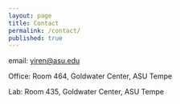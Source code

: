 ```yaml
---
layout: page
title: Contact
permalink: /contact/
published: true
---
```


email: [yiren@asu.edu](mailto:yiren@asu.edu) 

Office: Room 464, Goldwater Center, ASU Tempe

Lab: Room 435, Goldwater Center, ASU Tempe
